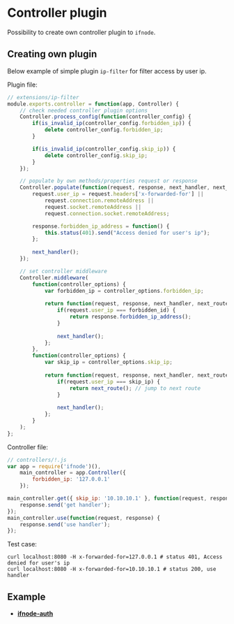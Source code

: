 # Controller plugin

Possibility to create own controller plugin to `ifnode`.

## Creating own plugin

Below example of simple plugin `ip-filter` for filter access by user ip.

Plugin file:

```javascript
// extensions/ip-filter
module.exports.controller = function(app, Controller) {
    // check needed controller plugin options
    Controller.process_config(function(controller_config) {
        if(is_invalid_ip(controller_config.forbidden_ip)) {
            delete controller_config.forbidden_ip;
        }

        if(is_invalid_ip(controller_config.skip_ip)) {
            delete controller_config.skip_ip;
        }
    });

    // populate by own methods/properties request or response
    Controller.populate(function(request, response, next_handler, next_route) {
        request.user_ip = request.headers['x-forwarded-for'] ||
            request.connection.remoteAddress ||
            request.socket.remoteAddress ||
            request.connection.socket.remoteAddress;

        response.forbidden_ip_address = function() {
            this.status(401).send("Access denied for user's ip");
        };
        
        next_handler();
    });

    // set controller middleware
    Controller.middleware(
        function(controller_options) {
            var forbidden_ip = controller_options.forbidden_ip;
    
            return function(request, response, next_handler, next_route) {
                if(request.user_ip === forbidden_id) {
                    return response.forbidden_ip_address();
                }
    
                next_handler();
            };
        },
        function(controller_options) {
            var skip_ip = controller_options.skip_ip;
    
            return function(request, response, next_handler, next_route) {
                if(request.user_ip === skip_ip) {
                    return next_route(); // jump to next route
                }
    
                next_handler();
            };
        }
    );
};
```

Controller file:

```javascript
// controllers/!.js
var app = require('ifnode')(),
    main_controller = app.Controller({
        forbidden_ip: '127.0.0.1'
    });

main_controller.get({ skip_ip: '10.10.10.1' }, function(request, response) {
    response.send('get handler');
});
main_controller.use(function(request, response) {
    response.send('use handler');
});
```

Test case:

    curl localhost:8080 -H x-forwarded-for=127.0.0.1 # status 401, Access denied for user's ip
    curl localhost:8080 -H x-forwarded-for=10.10.10.1 # status 200, use handler

## Example

* **[ifnode-auth](https://github.com/ifnode/auth)**
